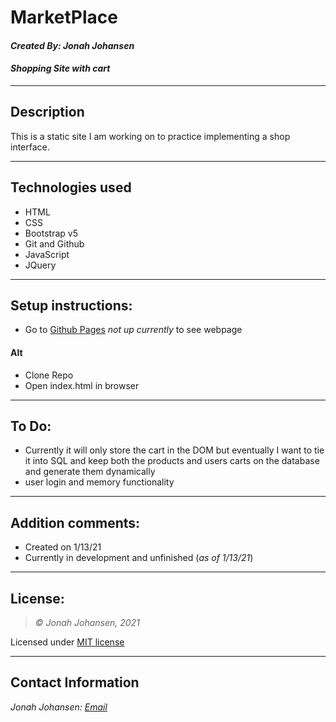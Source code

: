 # MarketPlace
#### *Created By: Jonah Johansen*
#### *Shopping Site with cart*

* * *

## Description  
This is a static site I am working on to practice implementing a shop interface. 

* * *

## Technologies used
* HTML
* CSS
* Bootstrap v5
* Git and Github
* JavaScript
* JQuery

* * *

## Setup instructions:  
* Go to [Github Pages](#) _not up currently_ to see webpage
#### Alt
* Clone Repo
* Open index.html in browser

* * *

## To Do:
* Currently it will only store the cart in the DOM but eventually I want to tie it into SQL and keep both the products and users carts on the database and generate them dynamically
* user login and memory functionality

* * *

## Addition comments:
* Created on 1/13/21  
* Currently in development and unfinished (*as of 1/13/21*)

* * *

## License:
> *&copy; Jonah Johansen, 2021*

Licensed under [MIT license](https://mit-license.org/)

* * *

## Contact Information
_Jonah Johansen: [Email](johansenjonah+git@gmail.com)_